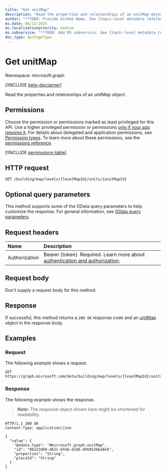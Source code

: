 ```yaml
---
title: "Get unitMap"
description: "Read the properties and relationships of an unitMap object."
author: "**TODO: Provide GitHub Name. See [topic-level metadata reference](https://eng.ms/docs/products/microsoft-graph-service/microsoft-graph/document-apis/metadata)**"
ms.date: 06/12/2025
ms.localizationpriority: medium
ms.subservice: "**TODO: Add MS subservice. See [topic-level metadata reference](https://eng.ms/docs/products/microsoft-graph-service/microsoft-graph/document-apis/metadata)**"
doc_type: apiPageType
---
```


# Get unitMap

Namespace: microsoft.graph

[!INCLUDE [beta-disclaimer](../../includes/beta-disclaimer.md)]

Read the properties and relationships of an unitMap object.

## Permissions

Choose the permission or permissions marked as least privileged for this API. Use a higher privileged permission or permissions [only if your app requires it](/graph/permissions-overview#best-practices-for-using-microsoft-graph-permissions). For details about delegated and application permissions, see [Permission types](/graph/permissions-overview#permission-types). To learn more about these permissions, see the [permissions reference](/graph/permissions-reference).

<!-- {
  "blockType": "permissions",
  "name": "unitmap-get-permissions"
}
-->
[!INCLUDE [permissions-table](../includes/permissions/unitmap-get-permissions.md)]

## HTTP request

<!-- {
  "blockType": "ignored"
}
-->
``` http
GET /building/map/levels/{levelMapId}/units/{unitMapId}
```

## Optional query parameters

This method supports some of the OData query parameters to help customize the response. For general information, see [OData query parameters](/graph/query-parameters).

## Request headers

|Name|Description|
|:---|:---|
|Authorization|Bearer {token}. Required. Learn more about [authentication and authorization](/graph/auth/auth-concepts).|

## Request body

Don't supply a request body for this method.

## Response

If successful, this method returns a `200 OK` response code and an [unitMap](../resources/unitmap.md) object in the response body.

## Examples

### Request

The following example shows a request.
<!-- {
  "blockType": "request",
  "name": "get_unitmap"
}
-->
``` http
GET https://graph.microsoft.com/beta/building/map/levels/{levelMapId}/units/{unitMapId}
```


### Response

The following example shows the response.
>**Note:** The response object shown here might be shortened for readability.
<!-- {
  "blockType": "response",
  "truncated": true,
  "@odata.type": "microsoft.graph.unitMap"
}
-->
``` http
HTTP/1.1 200 OK
Content-Type: application/json

{
  "value": {
    "@odata.type": "#microsoft.graph.unitMap",
    "id": "8b123db9-d62c-bfeb-d1d6-495052bba0cb",
    "properties": "String",
    "placeId": "String"
  }
}
```

